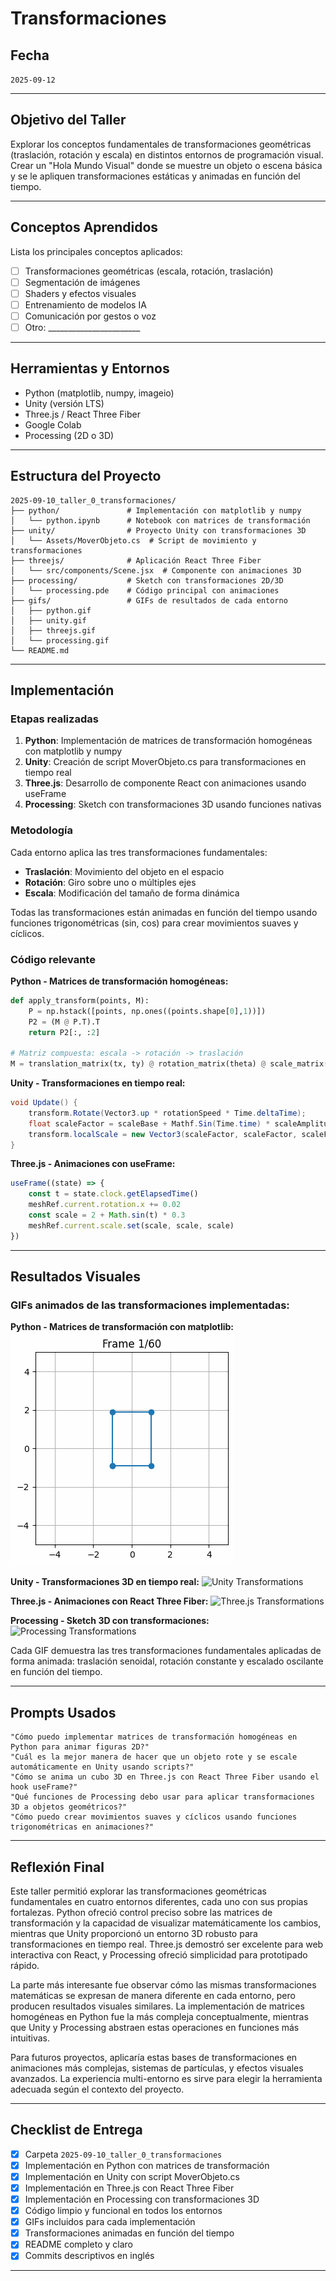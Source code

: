 # Transformaciones

## Fecha
`2025-09-12`

---

## Objetivo del Taller

Explorar los conceptos fundamentales de transformaciones geométricas (traslación, rotación y escala) en distintos entornos de programación visual.
Crear un "Hola Mundo Visual" donde se muestre un objeto o escena básica y se le apliquen transformaciones estáticas y animadas en función del tiempo.

---

## Conceptos Aprendidos

Lista los principales conceptos aplicados:

- [ ] Transformaciones geométricas (escala, rotación, traslación)
- [ ] Segmentación de imágenes
- [ ] Shaders y efectos visuales
- [ ] Entrenamiento de modelos IA
- [ ] Comunicación por gestos o voz
- [ ] Otro: _______________________

---

## Herramientas y Entornos

- Python (matplotlib, numpy, imageio)
- Unity (versión LTS)
- Three.js / React Three Fiber
- Google Colab
- Processing (2D o 3D)

---

## Estructura del Proyecto

```
2025-09-10_taller_0_transformaciones/
├── python/               # Implementación con matplotlib y numpy
│   └── python.ipynb      # Notebook con matrices de transformación
├── unity/                # Proyecto Unity con transformaciones 3D
│   └── Assets/MoverObjeto.cs  # Script de movimiento y transformaciones
├── threejs/              # Aplicación React Three Fiber
│   └── src/components/Scene.jsx  # Componente con animaciones 3D
├── processing/           # Sketch con transformaciones 2D/3D
│   └── processing.pde    # Código principal con animaciones
├── gifs/                 # GIFs de resultados de cada entorno
│   ├── python.gif
│   ├── unity.gif
│   ├── threejs.gif
│   └── processing.gif
└── README.md
```

---

## Implementación

### Etapas realizadas
1. **Python**: Implementación de matrices de transformación homogéneas con matplotlib y numpy
2. **Unity**: Creación de script MoverObjeto.cs para transformaciones en tiempo real  
3. **Three.js**: Desarrollo de componente React con animaciones usando useFrame
4. **Processing**: Sketch con transformaciones 3D usando funciones nativas

### Metodología
Cada entorno aplica las tres transformaciones fundamentales:
- **Traslación**: Movimiento del objeto en el espacio
- **Rotación**: Giro sobre uno o múltiples ejes  
- **Escala**: Modificación del tamaño de forma dinámica

Todas las transformaciones están animadas en función del tiempo usando funciones trigonométricas (sin, cos) para crear movimientos suaves y cíclicos.

### Código relevante

**Python - Matrices de transformación homogéneas:**
```python
def apply_transform(points, M):
    P = np.hstack([points, np.ones((points.shape[0],1))])
    P2 = (M @ P.T).T
    return P2[:, :2]

# Matriz compuesta: escala -> rotación -> traslación
M = translation_matrix(tx, ty) @ rotation_matrix(theta) @ scale_matrix(sx, sy)
```

**Unity - Transformaciones en tiempo real:**
```csharp
void Update() {
    transform.Rotate(Vector3.up * rotationSpeed * Time.deltaTime);
    float scaleFactor = scaleBase + Mathf.Sin(Time.time) * scaleAmplitude;
    transform.localScale = new Vector3(scaleFactor, scaleFactor, scaleFactor);
}
```

**Three.js - Animaciones con useFrame:**
```javascript
useFrame((state) => {
    const t = state.clock.getElapsedTime()
    meshRef.current.rotation.x += 0.02
    const scale = 2 + Math.sin(t) * 0.3
    meshRef.current.scale.set(scale, scale, scale)
})
```

---

## Resultados Visuales

### GIFs animados de las transformaciones implementadas:

**Python - Matrices de transformación con matplotlib:**
![Python Transformations](./gifs/python.gif)

**Unity - Transformaciones 3D en tiempo real:**
![Unity Transformations](./gifs/unity.gif)

**Three.js - Animaciones con React Three Fiber:**
![Three.js Transformations](./gifs/threejs.gif)

**Processing - Sketch 3D con transformaciones:**
![Processing Transformations](./gifs/processing.gif)

Cada GIF demuestra las tres transformaciones fundamentales aplicadas de forma animada: traslación senoidal, rotación constante y escalado oscilante en función del tiempo.

---

## Prompts Usados

```text
"Cómo puedo implementar matrices de transformación homogéneas en Python para animar figuras 2D?"
"Cuál es la mejor manera de hacer que un objeto rote y se escale automáticamente en Unity usando scripts?"
"Cómo se anima un cubo 3D en Three.js con React Three Fiber usando el hook useFrame?"
"Qué funciones de Processing debo usar para aplicar transformaciones 3D a objetos geométricos?"
"Cómo puedo crear movimientos suaves y cíclicos usando funciones trigonométricas en animaciones?"
```

---

## Reflexión Final

Este taller permitió explorar las transformaciones geométricas fundamentales en cuatro entornos diferentes, cada uno con sus propias fortalezas. Python ofreció control preciso sobre las matrices de transformación y la capacidad de visualizar matemáticamente los cambios, mientras que Unity proporcionó un entorno 3D robusto para transformaciones en tiempo real. Three.js demostró ser excelente para web interactiva con React, y Processing ofreció simplicidad para prototipado rápido.

La parte más interesante fue observar cómo las mismas transformaciones matemáticas se expresan de manera diferente en cada entorno, pero producen resultados visuales similares. La implementación de matrices homogéneas en Python fue la más compleja conceptualmente, mientras que Unity y Processing abstraen estas operaciones en funciones más intuitivas.

Para futuros proyectos, aplicaría estas bases de transformaciones en animaciones más complejas, sistemas de partículas, y efectos visuales avanzados. La experiencia multi-entorno es sirve para elegir la herramienta adecuada según el contexto del proyecto.

---

## Checklist de Entrega

- [x] Carpeta `2025-09-10_taller_0_transformaciones`
- [x] Implementación en Python con matrices de transformación
- [x] Implementación en Unity con script MoverObjeto.cs
- [x] Implementación en Three.js con React Three Fiber
- [x] Implementación en Processing con transformaciones 3D
- [x] Código limpio y funcional en todos los entornos
- [x] GIFs incluidos para cada implementación
- [x] Transformaciones animadas en función del tiempo
- [x] README completo y claro
- [x] Commits descriptivos en inglés

---